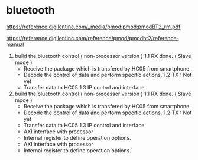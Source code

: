 # bluetooth
https://reference.digilentinc.com/_media/pmod:pmod:pmodBT2_rm.pdf 

https://reference.digilentinc.com/reference/pmod/pmodbt2/reference-manual

1. build the bluetooth control ( non-processor version )
  1.1 RX done. ( Slave mode )
    - Receive the package which is transfered by HC05 from smartphone. 
    - Decode the control of data and perform specific actions.
	1.2 TX : Not yet
    - Transfer data to HC05
  1.3 IP control and interface
1. build the bluetooth control ( non-processor version )
  1.1 RX done. ( Slave mode )
    - Receive the package which is transfered by HC05 from smartphone. 
    - Decode the control of data and perform specific actions.
	1.2 TX : Not yet
    - Transfer data to HC05
  1.3 IP control and interface
    - AXI interface with processor
    - Internal register to define operation options.
    - AXI interface with processor
    - Internal register to define operation options.
